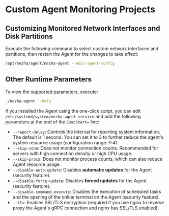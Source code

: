 # Custom Agent Monitoring Projects

## Customizing Monitored Network Interfaces and Disk Partitions

Execute the following command to select custom network interfaces and partitions, then restart the Agent for the changes to take effect:

```bash
/opt/nezha/agent/nezha-agent --edit-agent-config
```

## Other Runtime Parameters

To view the supported parameters, execute:

```bash
./nezha-agent --help
```

If you installed the Agent using the one-click script, you can edit `/etc/systemd/system/nezha-agent.service` and add the following parameters at the end of the `ExecStart=` line:

- `--report-delay`: Controls the interval for reporting system information. The default is 1 second. You can set it to 3 to further reduce the agent's system resource usage (configuration range: 1-4).
- `--skip-conn`: Does not monitor connection counts. Recommended for servers with high connection density or high CPU usage.
- `--skip-procs`: Does not monitor process counts, which can also reduce Agent resource usage.
- `--disable-auto-update`: Disables **automatic updates** for the Agent (security feature).
- `--disable-force-update`: Disables **forced updates** for the Agent (security feature).
- `--disable-command-execute`: Disables the execution of scheduled tasks and the opening of the online terminal on the Agent (security feature).
- `--tls`: Enables SSL/TLS encryption (required if you use nginx to reverse proxy the Agent's gRPC connection and nginx has SSL/TLS enabled).